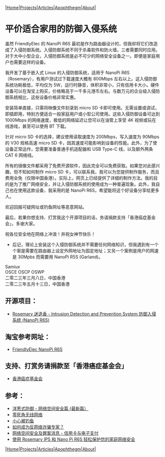 |[Home](/README.md)|[Projects](/projects.md)|[Articles](/articles.md)|[Apophthegm](/apophthegm.md)|[About](/about.md)|

# 平价适合家用的防御入侵系统

虽然 FriendlyElec 的 NanoPi R6S 最初是作为路由器设计的，但我却将它们改造成了入侵防御系统。入侵防御系统不同于杀毒软件和防火墙，三者需要同时应用。对于大中小型企业，入侵防御系统是必不可少的网络安全设备之一。即便是家庭用户也需要这样的设备。  

我开发了基于嵌入式 Linux 的入侵防御系统，适用于 NanoPi R6S （Rosemary），有用户测试过下载速度大概有 800Mbps 左右以上。这入侵防御系统功耗极低，平均仅为 5W，运行时静音，体积非常小，只有信用卡大小。硬件设备可以在淘宝上购买，价格略高于一千多元港币左右。与数万元的企业级入侵防御系统相比，这些设备价格非常实惠。  

安装简单直接，只需将映像文件刻录到 micro SD 卡即可使用。无需设置或调试，即插即用，特别方便适合一般家庭用户或小型公司使用。这些入侵防御设备可达到 1000Mbps 的网络速度，极低的网络延迟让您可以在油管上享受 4K 视频或玩在线游戏，甚至可以使用 BT 下载。  

针对 micro SD 卡的选择，建议使用读取速度为 200Mbps，写入速度为 90Mbps 的 V30 规格高速 micro SD 卡，因其速度可能影响到设备的性能。此外，为了使设备正常运作，您需要准备普通手机适配器和 USB Type-C 线，以及额外两条 CAT 6 网络线。  

所有的镜像文件都采用了免费开源软件，因此完全可以免费获取。如果您对此感兴趣，但不知如何制作 micro SD 卡，可以联系我，我可以为您提供制作服务，而且费用全免（仅限中国香港）。实际上，网页上已经提供了详细的制作方法。我的目的是为了推广网络安全，并让入侵防御系统的使用成为一种普遍现象。此外，我自己也在使用这款设备，我采用的是 NanoPi R6S，希望能将这个好设备分享给更多人。  

欢迎回报可疑网址或钓鱼网址等恶意网站。  

最后，若果你想支持、打赏我这个开源项目的话，务请捐款支持「香港癌症基金会」，多谢大家。

祝各位安全地在网络上冲浪！并祝女神节快乐！  

* 后记，理论上安装这个入侵防御系统并不需要任何网络知识，但我遇到有一个个案是需要在路由器上设定外网地址为固定地址；又另一个案例是用户的网速是 30Mpbs 而需要用 NanoPi R5S (Garland)。

Samiux  
OSCE  OSCP  OSWP   
二零二三年三月八日，中国香港    
二零二三年五月十三日，中国香港    

## 开源项目：

- [Rosemary 迷迭香 - Intrusion Detection and Prevention System 防御入侵系统 (NanoPi R6S)](/rosemary.md)  

## 淘宝参考网址：

- [FriendlyElec NanoPi R6S](https://m.tb.cn/h.UEI70Qo?tk=2YhBdnCq6aB)  

## 支持、打赏务请捐款至「香港癌症基金会」

- [香港癌症基金会](https://www.cancer-fund.org)  

## 参考：

- [洋葱式防御 - 网络空间安全篇 (最新篇）](/onion-defense_3.md)  
- [零死角无线网络](/mesh.md)  
- [小心被钓鱼](/phishing.md)  
- [如何成为反网络诈骗专家？](/anti-scam.md)  
- [网络空间安全及罪案消息 - 信用卡与电子支付](/e-pay.md)  
- [使用 Rosemary IPS 和 Nano Pi R6S 轻松保护您的家庭网络安全](/rosemary_ips.md)  

|[Home](/README.md)|[Projects](/projects.md)|[Articles](/articles.md)|[Apophthegm](/apophthegm.md)|[About](/about.md)|

